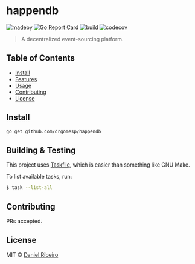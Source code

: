 # happendb

[![madeby](https://img.shields.io/badge/made%20by-%40drgomesp-blue)](https://github.com/drgomesp/)
[![Go Report Card](https://goreportcard.com/badge/github.com/drgomesp/happendb)](https://goreportcard.com/report/github.com/drgomesp/happendb)
[![build](https://github.com/drgomesp/happendb/actions/workflows/go-test.yml/badge.svg?style=squared)](https://github.com/drgomesp/happendb/actions)
[![codecov](https://codecov.io/gh/drgomesp/happendb/branch/main/graph/badge.svg?token=BRMFJRJV2X)](https://codecov.io/gh/drgomesp/happendb)

> A decentralized event-sourcing platform.

## Table of Contents

- [Install](#install)
- [Features](#features)
- [Usage](#usage)
- [Contributing](#contributing)
- [License](#license)

## Install

```bash
go get github.com/drgomesp/happendb
```

## Building & Testing

This project uses [Taskfile](https://taskfile.dev/), which is easier than something like GNU Make.

To list available tasks, run:

```bash
$ task --list-all
```

## Contributing

PRs accepted.

## License

MIT © [Daniel Ribeiro](https://github.com/drgomesp)
